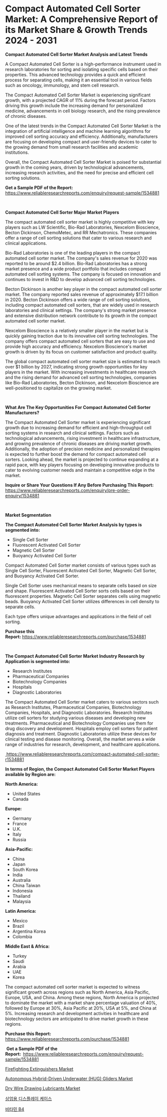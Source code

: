 <p><h1>Compact Automated Cell Sorter Market: A Comprehensive Report of its Market Share & Growth Trends 2024 - 2031</h1></p><p><strong>Compact Automated Cell Sorter Market Analysis and Latest Trends</strong></p>
<p><p>A Compact Automated Cell Sorter is a high-performance instrument used in research laboratories for sorting and isolating specific cells based on their properties. This advanced technology provides a quick and efficient process for separating cells, making it an essential tool in various fields such as oncology, immunology, and stem cell research.</p><p>The Compact Automated Cell Sorter Market is experiencing significant growth, with a projected CAGR of 11% during the forecast period. Factors driving this growth include the increasing demand for personalized medicine, advancements in cell biology research, and the rising prevalence of chronic diseases.</p><p>One of the latest trends in the Compact Automated Cell Sorter Market is the integration of artificial intelligence and machine learning algorithms for improved cell sorting accuracy and efficiency. Additionally, manufacturers are focusing on developing compact and user-friendly devices to cater to the growing demand from small research facilities and academic institutions.</p><p>Overall, the Compact Automated Cell Sorter Market is poised for substantial growth in the coming years, driven by technological advancements, increasing research activities, and the need for precise and efficient cell sorting solutions.</p></p>
<p><strong>Get a Sample PDF of the Report:&nbsp;</strong> <a href="https://www.reliableresearchreports.com/enquiry/request-sample/1534881">https://www.reliableresearchreports.com/enquiry/request-sample/1534881</a></p>
<p>&nbsp;</p>
<p><strong>Compact Automated Cell Sorter Major Market Players</strong></p>
<p><p>The compact automated cell sorter market is highly competitive with key players such as LW Scientific, Bio-Rad Laboratories, Nexcelom Bioscience, Becton Dickinson, ChemoMetec, and RR Mechatronics. These companies offer a range of cell sorting solutions that cater to various research and clinical applications.</p><p>Bio-Rad Laboratories is one of the leading players in the compact automated cell sorter market. The company's sales revenue for 2020 was reported to be around $2.4 billion. Bio-Rad Laboratories has a strong market presence and a wide product portfolio that includes compact automated cell sorting systems. The company is focused on innovation and continues to invest in R&D to develop advanced cell sorting technologies.</p><p>Becton Dickinson is another key player in the compact automated cell sorter market. The company reported sales revenue of approximately $17.1 billion in 2020. Becton Dickinson offers a wide range of cell sorting solutions, including compact automated cell sorters, that are widely used in research laboratories and clinical settings. The company's strong market presence and extensive distribution network contribute to its growth in the compact automated cell sorter market.</p><p>Nexcelom Bioscience is a relatively smaller player in the market but is quickly gaining traction due to its innovative cell sorting technologies. The company offers compact automated cell sorters that are easy to use and provide high accuracy and efficiency. Nexcelom Bioscience's market growth is driven by its focus on customer satisfaction and product quality.</p><p>The global compact automated cell sorter market size is estimated to reach over $1 billion by 2027, indicating strong growth opportunities for key players in the market. With increasing investments in healthcare research and the rising demand for advanced cell sorting technologies, companies like Bio-Rad Laboratories, Becton Dickinson, and Nexcelom Bioscience are well-positioned to capitalize on the growing market.</p></p>
<p>&nbsp;</p>
<p><strong>What Are The Key Opportunities For Compact Automated Cell Sorter Manufacturers?</strong></p>
<p><p>The Compact Automated Cell Sorter market is experiencing significant growth due to increasing demand for efficient and high-throughput cell sorting systems in research and clinical settings. Factors such as technological advancements, rising investment in healthcare infrastructure, and growing prevalence of chronic diseases are driving market growth. Additionally, the adoption of precision medicine and personalized therapies is expected to further boost the demand for compact automated cell sorters. Looking ahead, the market is projected to continue expanding at a rapid pace, with key players focusing on developing innovative products to cater to evolving customer needs and maintain a competitive edge in the market.</p></p>
<p><strong>Inquire or Share Your Questions If Any Before Purchasing This Report:</strong> <a href="https://www.reliableresearchreports.com/enquiry/pre-order-enquiry/1534881">https://www.reliableresearchreports.com/enquiry/pre-order-enquiry/1534881</a></p>
<p>&nbsp;</p>
<p><strong>Market Segmentation</strong></p>
<p><strong>The Compact Automated Cell Sorter Market Analysis by types is segmented into:</strong></p>
<p><ul><li>Single Cell Sorter</li><li>Fluorescent Activated Cell Sorter</li><li>Magnetic Cell Sorter</li><li>Buoyancy Activated Cell Sorter</li></ul></p>
<p><p>Compact Automated Cell Sorter market consists of various types such as Single Cell Sorter, Fluorescent Activated Cell Sorter, Magnetic Cell Sorter, and Buoyancy Activated Cell Sorter. </p><p>Single Cell Sorter uses mechanical means to separate cells based on size and shape. Fluorescent Activated Cell Sorter sorts cells based on their fluorescent properties. Magnetic Cell Sorter separates cells using magnetic beads. Buoyancy Activated Cell Sorter utilizes differences in cell density to separate cells.</p><p>Each type offers unique advantages and applications in the field of cell sorting.</p></p>
<p><strong>Purchase this Report:&nbsp;</strong><a href="https://www.reliableresearchreports.com/purchase/1534881">https://www.reliableresearchreports.com/purchase/1534881</a></p>
<p>&nbsp;</p>
<p><strong>The Compact Automated Cell Sorter Market Industry Research by Application is segmented into:</strong></p>
<p><ul><li>Research Institutes</li><li>Pharmaceutical Companies</li><li>Biotechnology Companies</li><li>Hospitals</li><li>Diagnostic Laboratories</li></ul></p>
<p><p>The Compact Automated Cell Sorter market caters to various sectors such as Research Institutes, Pharmaceutical Companies, Biotechnology Companies, Hospitals, and Diagnostic Laboratories. Research Institutes utilize cell sorters for studying various diseases and developing new treatments. Pharmaceutical and Biotechnology Companies use them for drug discovery and development. Hospitals employ cell sorters for patient diagnosis and treatment. Diagnostic Laboratories utilize these devices for clinical testing and disease monitoring. Overall, the market serves a wide range of industries for research, development, and healthcare applications.</p></p>
<p><a href="https://www.reliableresearchreports.com/compact-automated-cell-sorter-r1534881">&nbsp;https://www.reliableresearchreports.com/compact-automated-cell-sorter-r1534881</a></p>
<p><strong>In terms of Region, the Compact Automated Cell Sorter Market Players available by Region are:</strong></p>
<p>
    <p> <strong> North America: </strong>
        <ul>
            <li>United States</li>
            <li>Canada</li>
        </ul>
        </p> 
    <p> <strong> Europe: </strong>
        <ul>
            <li>Germany</li>
            <li>France</li>
            <li>U.K.</li>
            <li>Italy</li>
            <li>Russia</li>
        </ul>
        </p> 
    <p> <strong> Asia-Pacific: </strong>
        <ul>
            <li>China</li>
            <li>Japan</li>
            <li>South Korea</li>
            <li>India</li>
            <li>Australia</li>
            <li>China Taiwan</li>
            <li>Indonesia</li>
            <li>Thailand</li>
            <li>Malaysia</li>
        </ul>
        </p> 
    <p> <strong> Latin America: </strong>
        <ul>
            <li>Mexico</li>
            <li>Brazil</li>
            <li>Argentina Korea</li>
            <li>Colombia</li>
        </ul>
        </p> 
    <p> <strong> Middle East & Africa: </strong>
        <ul>
            <li>Turkey</li>
            <li>Saudi</li>
            <li>Arabia</li>
            <li>UAE</li>
            <li>Korea</li>
        </ul>
    </p>
    </p>
<p><p>The compact automated cell sorter market is expected to witness significant growth across regions such as North America, Asia Pacific, Europe, USA, and China. Among these regions, North America is projected to dominate the market with a market share percentage valuation of 40%, followed by Europe at 30%, Asia Pacific at 20%, USA at 5%, and China at 5%. Increasing research and development activities in healthcare and biotechnology sectors are anticipated to drive market growth in these regions.</p></p>
<p><strong>Purchase this Report: </strong><a href="https://www.reliableresearchreports.com/purchase/1534881">https://www.reliableresearchreports.com/purchase/1534881</a></p>
<p>&nbsp;<strong>Get a Sample PDF of the Report:&nbsp;&nbsp;</strong><a href="https://www.reliableresearchreports.com/enquiry/request-sample/1534881">https://www.reliableresearchreports.com/enquiry/request-sample/1534881</a></p>
<p><strong></strong></p>
<p><p><a href="https://github.com/lylyparadise/Market-Research-Report-List-3/blob/main/firefighting-extinguishers-market.md">Firefighting Extinguishers Market</a></p><p><a href="https://github.com/johnbach50/Market-Research-Report-List-3/blob/main/autonomous-hybrid-driven-underwater-hug-gliders-market.md">Autonomous Hybrid-Driven Underwater (HUG) Gliders Market</a></p><p><a href="https://issuu.com/reportprime-2/docs/dry-wire-drawing-lubricants-market-size-2030.pptx">Dry Wire Drawing Lubricants Market</a></p><p><a href="https://github.com/iansanftyord09878/Market-Research-Report-List-1/blob/main/149792137066.md">상업용 디스플레이 케이스</a></p><p><a href="https://github.com/crfsywufhm81415/Market-Research-Report-List-1/blob/main/852552937067.md">비타민 B4</a></p></p>